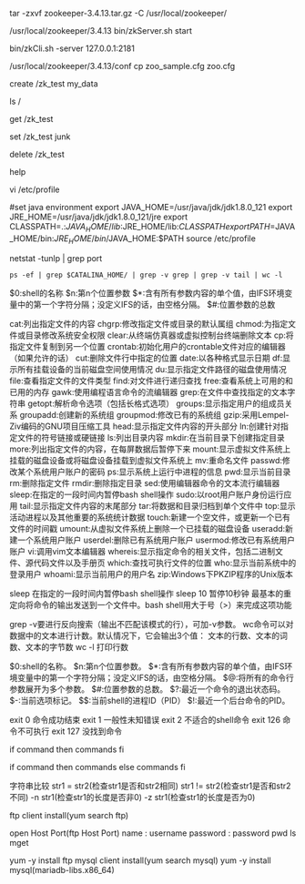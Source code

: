 tar -zxvf zookeeper-3.4.13.tar.gz -C /usr/local/zookeeper/

/usr/local/zookeeper/3.4.13
bin/zkServer.sh start

bin/zkCli.sh -server 127.0.0.1:2181

/usr/local/zookeeper/3.4.13/conf
cp zoo_sample.cfg zoo.cfg

create /zk_test my_data

ls /

get /zk_test

set /zk_test junk

delete /zk_test

help

vi /etc/profile

#set java environment
export JAVA_HOME=/usr/java/jdk/jdk1.8.0_121
export JRE_HOME=/usr/java/jdk/jdk1.8.0_121/jre
export CLASSPATH=.:$JAVA_HOME/lib$:JRE_HOME/lib:$CLASSPATH
export PATH=$JAVA_HOME/bin:$JRE_HOME/bin/$JAVA_HOME:$PATH
source /etc/profile




netstat -tunlp | grep port

`ps -ef | grep $CATALINA_HOME/ | grep -v grep | grep -v tail | wc -l`

$0:shell的名称
$n:第n个位置参数
$*:含有所有参数内容的单个值，由IFS环境变量中的第一个字符分隔；没定义IFS的话，由空格分隔。
$#:位置参数的总数

cat:列出指定文件的内容
chgrp:修改指定文件或目录的默认属组
chmod:为指定文件或目录修改系统安全权限
clear:从终端仿真器或虚拟控制台终端删除文本
cp:将指定文件复制到另一个位置
crontab:初始化用户的crontable文件对应的编辑器（如果允许的话）
cut:删除文件行中指定的位置
date:以各种格式显示日期
df:显示所有挂载设备的当前磁盘空间使用情况
du:显示指定文件路径的磁盘使用情况
file:查看指定文件的文件类型
find:对文件进行递归查找
free:查看系统上可用的和已用的内存
gawk:使用编程语言命令的流编辑器
grep:在文件中查找指定的文本字符串
getopt:解析命令选项（包括长格式选项）
groups:显示指定用户的组成员关系 
groupadd:创建新的系统组
groupmod:修改已有的系统组
gzip:采用Lempel-Ziv编码的GNU项目压缩工具
head:显示指定文件内容的开头部分
ln:创建针对指定文件的符号链接或硬链接 
ls:列出目录内容
mkdir:在当前目录下创建指定目录
more:列出指定文件的内容，在每屏数据后暂停下来
mount:显示虚拟文件系统上挂载的磁盘设备或将磁盘设备挂载到虚拟文件系统上
mv:重命名文件
passwd:修改某个系统用户账户的密码
ps:显示系统上运行中进程的信息
pwd:显示当前目录
rm:删除指定文件 
rmdir:删除指定目录 
sed:使用编辑器命令的文本流行编辑器
sleep:在指定的一段时间内暂停bash shell操作
sudo:以root用户账户身份运行应用
tail:显示指定文件内容的末尾部分
tar:将数据和目录归档到单个文件中
top:显示活动进程以及其他重要的系统统计数据
touch:新建一个空文件，或更新一个已有文件的时间戳
umount:从虚拟文件系统上删除一个已挂载的磁盘设备
useradd:新建一个系统用户账户
userdel:删除已有系统用户账户
usermod:修改已有系统用户账户
vi:调用vim文本编辑器
whereis:显示指定命令的相关文件，包括二进制文件、源代码文件以及手册页
which:查找可执行文件的位置
who:显示当前系统中的登录用户
whoami:显示当前用户的用户名
zip:Windows下PKZIP程序的Unix版本

sleep 在指定的一段时间内暂停bash shell操作
sleep 10 暂停10秒钟
最基本的重定向将命令的输出发送到一个文件中。bash shell用大于号（>）来完成这项功能

grep -v要进行反向搜索（输出不匹配该模式的行），可加-v参数。
wc命令可以对数据中的文本进行计数。默认情况下，它会输出3个值： 文本的行数、文本的词数、文本的字节数
wc -l 打印行数

$0:shell的名称。
$n:第n个位置参数。
$*:含有所有参数内容的单个值，由IFS环境变量中的第一个字符分隔；没定义IFS的话，由空格分隔。
$@:将所有的命令行参数展开为多个参数。
$#:位置参数的总数。
$?:最近一个命令的退出状态码。
$-:当前选项标记。
$$:当前shell的进程ID（PID）
$!:最近一个后台命令的PID。

exit 0 命令成功结束
exit 1 一般性未知错误
exit 2 不适合的shell命令
exit 126 命令不可执行 
exit 127 没找到命令

if command 
then 
    commands 
fi

if command 
then 
   commands 
else 
   commands 
fi

字符串比较
str1 = str2(检查str1是否和str2相同)
str1 != str2(检查str1是否和str2不同)
-n str1(检查str1的长度是否非0)
-z str1(检查str1的长度是否为0)


ftp client install(yum search ftp)

open Host Port(ftp Host Port)
name : username
password : password
pwd
ls 
mget

yum -y install ftp
mysql client install(yum search mysql)
yum -y install mysql(mariadb-libs.x86_64)